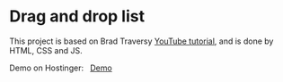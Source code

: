 # Drag and drop list

 This project is based on Brad Traversy [YouTube tutorial](https://www.youtube.com/watch?v=wv7pvH1O5Ho), and is done by HTML, CSS and JS.       

 Demo on Hostinger: &nbsp; [Demo](http://matrix-citizen.online/Drag%20and%20drop%20list/)